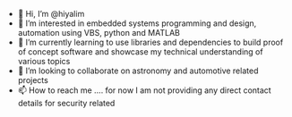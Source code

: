 - 👋 Hi, I’m @hiyalim
- 👀 I’m interested in embedded systems programming and design, automation using VBS, python and MATLAB
- 🌱 I’m currently learning to use libraries and dependencies to build proof of concept software and showcase my technical understanding of various topics
- 💞️ I’m looking to collaborate on astronomy and automotive related projects
- 📫 How to reach me .... for now I am not providing any direct contact details for security related

<!---
hiyalim/hiyalim is a ✨ special ✨ repository because its `README.md` (this file) appears on your GitHub profile.
You can click the Preview link to take a look at your changes.
--->
